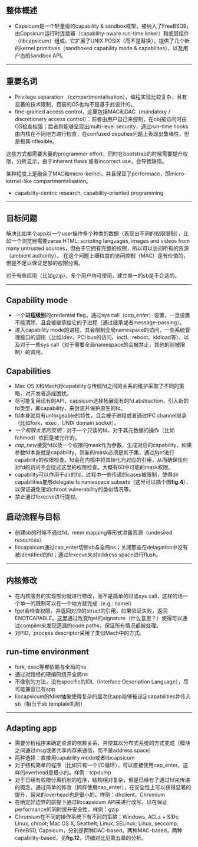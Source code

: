 ## 整体概述
* Capsicum是一个轻量级的capability & sandbox框架，被纳入了FreeBSD9，由Capsicum运行时连接器（capability-aware run-time linker）和底层组件（libcapsicum）组成。它扩展了UNIX POSIX（而不是替换），提供了几个新的kernel primitives（sandboxed capability mode & capabilites），以及用户态的sandbox API。

---

## 重要名词
* Privilege separation （compartmentalisation），编程实现比较复杂，且有显著的技术限制，目前的OS也均不是基于此设计的。
* fine-grained access control，这里包括MAC和DAC（mandatory / discretionary access control）：前者由用户自己来控制，在obj被访问时由OS检查权限；后者则能够呈现出multi-level security，通过run-time hooks由内核在不同地方进行检查，在confused deputies问题上表现出鲁棒性，但是极其inflexible。

这些方式都需要大量的programmer effort，同时在bootstrap的时候需要提升权限，分析显示，由于inherent flaws 或者incorrect use，会导致缺陷。

某种程度上是融合了MAC和micro-kernel，并且保证了performace，即micro-kernel-like compartmentalisation。

 * capability-centric research, capability-oriented programming

---

## 目标问题
解决比如单个app以一个user操作多个种类的数据（表现出不同的权限限制），比如一个浏览器需要parse HTML; scripting languages, images and videos from many untrusted sources，但由于它拥有完整的权限，所以可以访问所有的资源（ambient authority）。
在这个问题上细粒度的访问控制（MAC）是有价值的，但是不足以保证足够的权限分离。

对于有些应用（比如gzip），多个用户均可使用，建立单一的sb是不合适的。


---

## Capability mode
* 一个**进程级别**的credential flag，通过sys call（*cap_enter*）设置，一旦设置不能清除，且会被继承给它的子进程（通过继承或者message-passing）。
* 进入capability mode的进程，其会限制全局namespace的访问、一些系统管理接口的调用（比如/dev、PCI bus的访问、ioctl、reboot、kldload等）、以及对于一些sys call（对于需要全局namespace的会被禁止，其他的则被限制）的调用。

## Capabilities
* Mac OS X和Mach对capability与传统fd之间的关系的维护采取了不同的策略，对开发者造成困扰。
* 尽可能复用现有的API，capsicum选择拓展现有的fd abstraction，引入新的fd类型，即capability，来封装并保护原生的fd。
* fd本身就具有unforgeable的特性，且会被子进程或者通过IPC channel继承（比如fork，exec，UNIX domain socket）。
* *一个权限太宽的反例*：对于一个只读的fd，对于其元数据的操作（比如fchmod）依旧是被允许的。
* *cap_new*接受fd以及一个权限的mask作为参数，生成对应的capability，如果参数fd本身就是capability，则新的mask必须是其子集，通过*fget*进行capability的权限检查。fd会在内核中将其转化为对应的引用，从而确保任何对fd的访问不会绕过这里的权限检查。大概有60中可能的mask权限。
* capability可以作用于dir的fd，过程中一些传递的cases被限制，使得dir capabilities能够delegate fs namespace subsets（这里可以插个图**fig.4**），以保证避免诸如chroot vulnerability的类似情况等。
* 禁止通过fexecve进行提权。

## 启动流程与目标
* 创建sb的时候不通过fd，mem mapping等形式泄露资源（undesired resources）
* libcapsicum通过cap_enter切断sb与全局ns；关闭那些在delagation中没有被identified的fd；通过fexecve来对address space进行flush。


---

## 内核修改
* 在内核服务的实现部分就进行修改，而不是简单的过滤sys call，这样的话一个单一的限制可以在一个地方就完成（e.g.: namei）
* fget会检查权限，并返回对应的struct的引用，如果验证失败，返回ENOTCAPABLE。这里通过改变fget的signature（什么意思？）使得可以通过compiler来发现遗漏的code paths，保证所有情况都被处理。
* 对PID，process descriptor采用了类似Mach中的方式。

## run-time environment
* fork, exec等都依赖与全局的ns
* 通过对路经的硬编码绕开全局ns
* 不像别的方法，没有specific的IDL（Interface Description Language），尽可能兼容已有app
* libcapsicum的fdlist抽象使得复杂的层次化app能够被设定capabilities并传入sb（相当于sb template机制）

---

## Adapting app
* 需要分析程序来确定资源的依赖关系，并使其以分布式系统的方式变成（模块之间通过msg或者共享内存来通信，而不是address space）
* 两种选择：直接用capability mode或者libcapsicum
* 对于结构简单的程序（比如只有一个I/O循环），可以直接使用cap_enter，这样的overhead是极小的。样例：tcpdump
* 对于已经有权限分离机制的程序，结构相对复杂，但是已经有了通过fd来传递的概念，通过简单的修改（同样使用cap_enter），在安全性上可以获得显著的提升，带来的overhead也是很小的。样例：dhclient，Chromium
* 在确定好边界的前提下通过libcapsicum API来进行改写，以在保证performance的同时提升安全性。样例：gzip
* Chromium在不同的操作系统下有不同的策略：Windows, ACLs + SIDs; Linux, chroot; Mac OS X, Seatbelt; Linux, SELinux; Linux, seccomp; FreeBSD, Capsicum，分别是两种DAC-based，两种MAC-based，两种capability-based，见**fig.12**，详细对比见第五章的分析。
